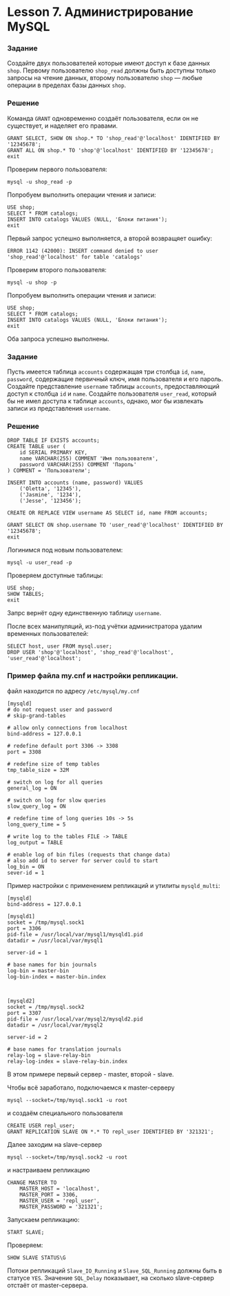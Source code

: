 # Lesson 7. Администрирование MySQL

### Задание

Создайте двух пользователей которые имеют доступ к базе данных `shop`. 
Первому пользователю `shop_read` должны быть доступны только запросы на чтение данных,
второму пользователю `shop` — любые операции в пределах базы данных `shop`.

### Решение
Команда `GRANT` одновременно создаёт пользователя, если он не существует, и наделяет его правами.

```mysql
GRANT SELECT, SHOW ON shop.* TO 'shop_read'@'localhost' IDENTIFIED BY '12345678';
GRANT ALL ON shop.* TO 'shop'@'localhost' IDENTIFIED BY '12345678'; 
exit
```

Проверим первого пользователя:

```text
mysql -u shop_read -p
```

Попробуем выполнить операции чтения и записи:

```mysql
USE shop;
SELECT * FROM catalogs;
INSERT INTO catalogs VALUES (NULL, 'Блоки питания');
exit
```

Первый запрос успешно выполняется, а второй возвращяет ошибку: 

```text
ERROR 1142 (42000): INSERT command denied to user 'shop_read'@'localhost' for table 'catalogs'
```

Проверим второго пользователя:

```text
mysql -u shop -p
```

Попробуем выполнить операции чтения и записи:

```mysql
USE shop;
SELECT * FROM catalogs;
INSERT INTO catalogs VALUES (NULL, 'Блоки питания');
exit
```

Оба запроса успешно выполнены.

### Задание

Пусть имеется таблица `accounts` содержащая три столбца `id`, `name`, `password`, 
содержащие первичный ключ, имя пользователя и его пароль. Создайте представление `username`
таблицы `accounts`, предоставляющий доступ к столбца `id` и `name`. Создайте пользователя `user_read`, который бы не имел доступа к таблице `accounts`, однако, мог бы извлекать записи из представления `username`.

### Решение

```mysql
DROP TABLE IF EXISTS accounts;
CREATE TABLE user (
    id SERIAL PRIMARY KEY,
    name VARCHAR(255) COMMENT 'Имя пользователя',
    password VARCHAR(255) COMMENT 'Пароль'
) COMMENT = 'Пользователи';

INSERT INTO accounts (name, password) VALUES
    ('Oletta', '12345'),
    ('Jasmine', '1234'),
    ('Jesse', '123456');

CREATE OR REPLACE VIEW username AS SELECT id, name FROM accounts;

GRANT SELECT ON shop.username TO 'user_read'@'localhost' IDENTIFIED BY '12345678';
exit
```

Логинимся под новым пользователем:

```text
mysql -u user_read -p
```

Проверяем доступные таблицы:

```mysql
USE shop;
SHOW TABLES;
exit
```

Запрс вернёт одну единственную таблицу `username`.

После всех манипуляций, из-под учётки администратора удалим временных пользователей:

```mysql
SELECT host, user FROM mysql.user;
DROP USER 'shop'@'localhost', 'shop_read'@'localhost', 'user_read'@'localhost'; 
```


### Пример файла my.cnf и настройки репликации.

файл находится по адресу `/etc/mysql/my.cnf`

```text
[mysqld]
# do not request user and password
# skip-grand-tables

# allow only connections from localhost
bind-address = 127.0.0.1

# redefine default port 3306 -> 3308
port = 3308

# redefine size of temp tables
tmp_table_size = 32M

# switch on log for all queries
general_log = ON

# switch on log for slow queries
slow_query_log = ON

# redefine time of long queries 10s -> 5s
long_query_time = 5

# write log to the tables FILE -> TABLE
log_output = TABLE

# enable log of bin files (requests that change data)
# also add id to server for server could to start
log_bin = ON
sever-id = 1
```

Пример настройки с применением репликаций и утилиты `mysqld_multi`:
```text
[mysqld]
bind-address = 127.0.0.1

[mysqld1]
socket = /tmp/mysql.sock1
port = 3306
pid-file = /usr/local/var/mysql1/mysqld1.pid
datadir = /usr/local/var/mysql1

server-id = 1

# base names for bin journals
log-bin = master-bin
log-bin-index = master-bin.index



[mysqld2]
socket = /tmp/mysql.sock2
port = 3307
pid-file = /usr/local/var/mysql2/mysqld2.pid
datadir = /usr/local/var/mysql2

server-id = 2

# base names for translation journals
relay-log = slave-relay-bin
relay-log-index = slave-relay-bin.index
```

В этом примере первый сервер - master, второй - slave. 

Чтобы всё заработало, подключаемся к master-серверу
```text
mysql --socket=/tmp/mysql.sock1 -u root
```

и создаём специального пользователя

```mysql
CREATE USER repl_user;
GRANT REPLICATION SLAVE ON *.* TO repl_user IDENTIFIED BY '321321';
```

Далее заходим на slave-сервер

```text
mysql --socket=/tmp/mysql.sock2 -u root
```

и настраиваем репликацию

```mysql
CHANGE MASTER TO
    MASTER_HOST = 'localhost',
    MASTER_PORT = 3306,
    MASTER_USER = 'repl_user',
    MASTER_PASSWORD = '321321';
```

Запускаем репликацию:

```mysql
START SLAVE;
```

Проверяем:

```mysql
SHOW SLAVE STATUS\G
```

Потоки репликаций `Slave_IO_Running` и `Slave_SQL_Running` должны быть в статусе `YES`. Значение `SQL_Delay` показывает, на сколько slave-сервер отстаёт от master-сервера.
